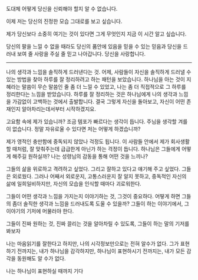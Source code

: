 도대체 어떻게 당신을 신뢰해야 할지 알 수 없습니다.

이제 저는 당신의 진정한 모습 그대로를 보고 싶습니다.

제가 당신보다 소중히 여기는 것이 있다면 그게 무엇인지 지금 이 시간 알고 싶습니다.

당신의 팔을 느낄 수 없을 때라도 당신의 품안에 있음을 믿을 수 있는 믿음과 당신을 드러내 보여 줄 사랑을 주실 줄 믿고 나아갑니다. 당신을 사랑합니다.

---

나의 생각과 느낌을 솔직하게 드러낸다는 것.
어제, 사람들이 자신을 솔직하게 드러낼 수 있는 방법을 찾아 하루를 잘 정리하려고 하는 패턴을 보았습니다. 하나님을 아는 것이 지혜라는 말씀이 무슨 말씀인 줄 좀 더 느낄 수 있었고, 나는 좀 더 직접적으로 그 하루를 정리한다는 느낌을 받았습니다.
하루를 잘 정리하는 것은 하나님에게 나의 생각과 느낌을 가감없이 고백하는 것에서 출발합니다. 결국 그렇게 자신을 돌아보고, 자신이 어떤 존재인지 알아차리는데서부터 시작하겠지요.

고요함 속에 제가 있습니까? 조금 템포가 빠르다는 생각이 듭니다. 주님을 생각할 겨를이 없습니다. 정말 자유로울 수 있다면 저는 어떻게 하겠습니까?

제가 영적인 충만함에 중독되지 않았나 걱정도 됩니다. 
이 사람들 안에서 제가 회사생활 할 때처럼, 잘 맞춰주는데 급급한게 아닌가 하는 걱정이 듭니다. 하나님은 그들에게 어떻게 해주길 원하실까? 나는 성령님의 감동을 통해 어떤 것을 느끼나?

그들의 삶을 위로하고 격려하고 싶었다. 그리고 잘하고 있다고 얘기해 주고 싶었다. 그들은 외로웠다.
그러나 어째서 외로운지, 고통스러운지 잘 알지 못하고, 중독적인 자신의 삶에 일희일비하지만, 자신의 모습을 인식할 때마다 괴로워한다.

그들이 어떤 생각과 느낌을 가지는지 이야기하는 것, 그것이 중요하다.
어떻게 하면 그들의 좀더 솔직한 생각과 느낌을 드러내도록 도울 수 있을까?
그들이 하는 이야기에서, 그 이야기의 기저에 머물러야 한다.

그들이 진짜 원하는 것, 진짜 끌리는 것을 알아차릴 수 있도록, 
그들이 하는 말의 기저를 봐보자

나는 마음읽기를 잘한다고 하지만, 나의 시각정보만으로는 전혀 알수가 없다.
그가 표현하기 전까지는, 내가 하나님을 감각하지만, 
하나님이 표현하시기 전까지는, 내가 모든 감각을 동원해도 알 수가 없다.

나는 하나님이 표현하실 때까지 기다